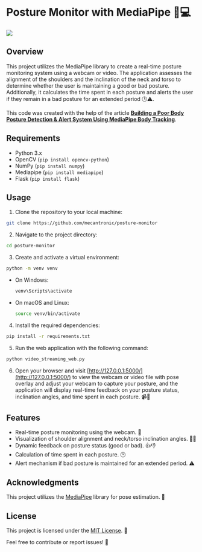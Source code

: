 # Posture Monitor with MediaPipe 👤💻

![](test.gif)

## Overview
This project utilizes the MediaPipe library to create a real-time posture monitoring system using a webcam or video. The application assesses the alignment of the shoulders and the inclination of the neck and torso to determine whether the user is maintaining a good or bad posture. Additionally, it calculates the time spent in each posture and alerts the user if they remain in a bad posture for an extended period 🕒⚠️. 

This code was created with the help of the article [**Building a Poor Body Posture Detection & Alert System Using MediaPipe Body Tracking**](https://learnopencv.com/building-a-body-posture-analysis-system-using-mediapipe/).


## Requirements
* Python 3.x
* OpenCV (`pip install opencv-python`)
* NumPy (`pip install numpy`)
* Mediapipe (`pip install mediapipe`)
* Flask (`pip install flask`)

## Usage
1. Clone the repository to your local machine:
``` bash
git clone https://github.com/mecantronic/posture-monitor
```

2. Navigate to the project directory:
``` bash
cd posture-monitor
```

3. Create and activate a virtual environment:
``` bash
python -m venv venv
```
* On Windows:
    ``` bash
    venv\Scripts\activate
    ```
* On macOS and Linux:
    ``` bash
    source venv/bin/activate
    ```

4. Install the required dependencies:
``` bash
pip install -r requirements.txt
```

5. Run the web application with the following command:
``` bash
python video_streaming_web.py
```

6. Open your browser and visit [http://127.0.0.1:5000/](http://127.0.0.1:5000/) to view the webcam or video file with pose overlay and adjust your webcam to capture your posture, and the application will display real-time feedback on your posture status, inclination angles, and time spent in each posture. 📹👀

## Features
* Real-time posture monitoring using the webcam. 🔄
* Visualization of shoulder alignment and neck/torso inclination angles. 📏🔄
* Dynamic feedback on posture status (good or bad). 👍👎
* Calculation of time spent in each posture. 🕒
* Alert mechanism if bad posture is maintained for an extended period. ⚠️

## Acknowledgments
This project utilizes the [MediaPipe](https://mediapipe.dev/) library for pose estimation. 👏

## License
This project is licensed under the [MIT License](https://opensource.org/license/mit/). 📜

Feel free to contribute or report issues! 🚀
